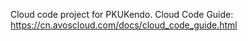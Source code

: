 Cloud code project for PKUKendo. Cloud Code Guide: https://cn.avoscloud.com/docs/cloud_code_guide.html